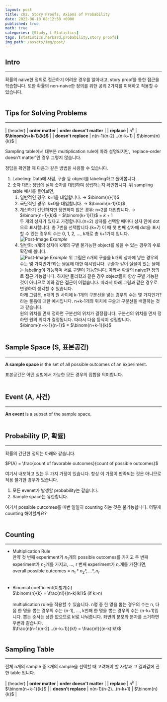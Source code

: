 ```yaml
---
layout: post
title: ch2. Story Proofs, Axioms of Probability
date: 2022-06-10 08:12:50 +0900
published: true
math: true
categories: [Study, L-Statistics]
tags: [statistics,harbard,probability,story proofs]
img_path: /assets/img/post/
---
```


## Intro
***

 확률의 naive한 정의로 접근하기 어려운 경우를 알아내고, story proof를 통한 접근을 학습합니다. 또한 확률의 non-naive한 정의를 위한 공리 2가지를 이해하고 적용할 수 있습니다.
 <br><br>


## Tips for Solving Problems
***

| (header) | **order matter**  | **order doesn't matter** |
| **replace** | $n^{k}$ | **$\binom{n+k-1}{k}$** |
| **doesn't replace** | n(n-1)(n-2)...(n-k+1) | $\binom{n}{k}$ |

 Sampling table에서 대부분 multiplication rule에 따라 설명되지만, 'replace-order doesn't matter'인 경우 그렇지 않습니다.

 정답을 확인할 때 다음과 같은 방법을 사용할 수 있습니다.

 1. Labeling: Data에 사람, 구슬 등 object를 labeling하고 풀어봅니다.
 2. 숫자 대입: 정답에 실제 숫자를 대입하여 성립하는지 확인합니다. 위 sampling table 예시를 들어보면,
     1. 일반적인 경우: k=1을 대입합니다. → $\binom{n}{1}$
     2. 극단적인 경우: k=0을 대입합니다. → $\binom{n-1}{0}$
     3. 계산하기 간단하지만 당연하지 않은 경우: n=2를 대입합니다. → $\binom{n+1}{k}$ = $\binom{k+1}{1}$ = $k+1$<br>
     두 개의 상자가 있다고 가정합니다.(n=2) 상자를 선택할 때마다 상자 안에 dot으로 표시합니다. 총 7번을 선택합니다.(k=7) 이 때 첫 번째 상자에 dot을 표시할 수 있는 경우의 수는 0, 1, 2, ..., k개로 총 k+1가지 입니다.<br>
     ![Post-Image](Story_Proofs_Axioms_of_Probability_ex1_.png)
 _Example_
     4. 일반화: n개의 상자에 k개의 구별 불가능한 object를 넣을 수 있는 경우의 수로 확장해 봅니다.<br>
     ![Post-Image](Story_Proofs_Axioms_of_Probability_ex2_.png)
 _Example_
     위 그림은 n개의 구슬을 k개의 상자에 넣는 경우의 수는 몇 가지인가?라는 물음에 대한 예시입니다. 구슬과 같이 실물이 있는 물체는 labeling이 가능하며 서로 구별이 가능합니다. 따라서 확률의 naive한 정의로 접근 가능합니다. 하지만 물리학과 같은 경우 object들이 항상 구별 가능한 것이 아니므로 이와 같은 접근이 어렵습니다. 따라서 아래 그림과 같은 경우로 변경하여 생각할 수 있습니다.<br>
     아래 그림은, n개의 원 사이에 k-1개의 구분선을 넣는 경우의 수는 몇 가지인가?라는 물음에 대한 예시입니다. n+k-1개의 위치에 구슬과 구분선을 배열하는 것과 같습니다.<br>
     원의 위치를 먼저 정하면 구분선의 위치가 결정됩니다. 구분선의 위치를 먼저 정하면 원의 위치가 결정됩니다. 따라서 다음 등식이 성립합니다.<br>
     $\binom{n+k-1}{n-1}$ = $\binom{n+k-1}{k}$
 <br><br>










## Sample Space (S, 표본공간)
***

 **A sample space** is the set of all possible outcomes of an experiment.

 표본공간은 어떤 실험에서 가능한 모든 경우의 집합을 의미합니다.
 <br><br>


## Event (A, 사건)
***

 **An event** is a subset of the sample space.
 <br><br>


## Probability (P, 확률)
***

 확률의 간단한 정의는 아래와 같습니다.

 $P(A) = \frac{count of favorable outcomes}{count of possible outcomes}$

 여기서 내포하고 있는 두 가지 가정이 있습니다. 항상 이 가정이 만족되는 것은 아니므로 적용 불가한 경우가 있습니다.<br>
   1. 모든 evenet가 발생할 probability는 같습니다.
   2. Sample space는 유한합니다.
   
 여기서 possible outcomes를 매번 일일히 counting 하는 것은 불가능합니다. 어떻게 counting 해야할까요?
 <br><br>


## Counting
***

 * Multiplication Rule<br>
 만약 첫 번째 experiment가 $n_{1}$개의 possible outcomes를 가지고 두 번째 experiment가 $n_{2}$개를 가지고, ..., r 번째 experiment가 $n_{r}$개를 가진다면,<br>
 overall possible outcomes = $n_{1} * n_{2} *, ... *, n_{r}$<br><br>

 * Binomial coefficient(이항계수)<br>
 $\binom{n}{k} = \frac{n!}{(n-k)!k!}$ (if k>n)<br><br>
 multiplication rule을 적용할 수 있습니다. n명 중 한 명을 뽑는 경우의 수는 n, 다음 한 명을 뽑는 경우의 수는 (n-1), ..., k번째 한 명을 뽑는 경우의 수는 (n-k+1)입니다. 뽑는 순서는 상관 없으므로 k!로 나눠줍니다. 좌변의 분모와 분자를 소거하면 우변과 같습니다.<br>
 $\frac{n(n-1)(n-2)...(n-k+1)}{k!} = \frac{n!}{(n-k)!k!}$
 <br><br>


## Sampling Table
***

 전체 n개의 sample 중 k개의 sample을 선택할 때 고려해야 할 사항과 그 결과값에 관한 table 입니다.

| (header) | **order matter**  | **order doesn't matter** |
| **replace** | $n^{k}$ | $\binom{n+k-1}{k}$ |
| **doesn't replace** | n(n-1)(n-2)...(n-k+1) | $\binom{n}{k}$ |
